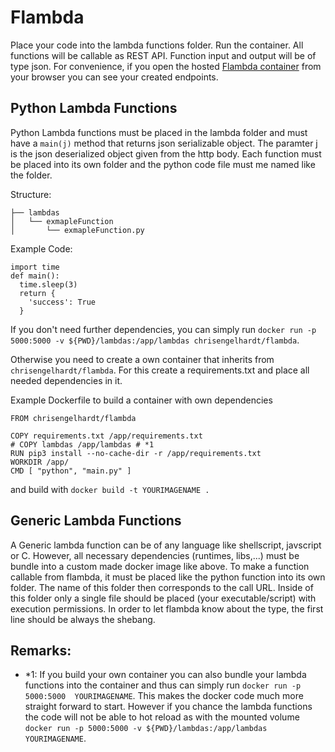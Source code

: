 # Flambda
Place your code into the lambda functions folder. Run the container.
All functions will be callable as REST API. Function input and output will be of type json.
For convenience, if you open the hosted [Flambda container](https://127.0.0.1:5000) from your browser you can see your created endpoints.


## Python Lambda Functions
Python Lambda functions must be placed in the lambda folder and must have a `main(j)` method that returns json serializable object. The paramter j is the json deserialized object given from the http body. Each function must be placed into its own folder and the python code file must me named like the folder. 

Structure:
```
├── lambdas
│   └── exmapleFunction
│       └── exmapleFunction.py
```

Example Code:
```
import time
def main():
  time.sleep(3)
  return { 
    'success': True
  }
```

If you don't need further dependencies, you can simply run `docker run -p 5000:5000 -v ${PWD}/lambdas:/app/lambdas chrisengelhardt/flambda`. 

Otherwise you need to create a own container that inherits from `chrisengelhardt/flambda`.
For this create a requirements.txt and place all needed dependencies in it.

Example Dockerfile to build a container with own dependencies

```
FROM chrisengelhardt/flambda

COPY requirements.txt /app/requirements.txt 
# COPY lambdas /app/lambdas # *1
RUN pip3 install --no-cache-dir -r /app/requirements.txt
WORKDIR /app/
CMD [ "python", "main.py" ]
```
 and build with `docker build -t YOURIMAGENAME .`


## Generic Lambda Functions
A Generic lambda function can be of any language like shellscript, javscript or C. However, all necessary dependencies (runtimes, libs,...) must be bundle into a custom made docker image like above.
To make a function callable from flambda, it must be placed like the python function into its own folder.
The name of this folder then corresponds to the call URL. Inside of this folder only a single file should be placed (your executable/script) with execution permissions. In order to let flambda know about the type, the first line should be always the shebang.


## Remarks:
- *1: If you build your own container you can also bundle your lambda functions into the container and thus can simply run `docker run -p 5000:5000  YOURIMAGENAME`. This makes the docker code much more straight forward to start. However if you chance the lambda functions the code will not be able to hot reload as with the mounted volume `docker run -p 5000:5000 -v ${PWD}/lambdas:/app/lambdas YOURIMAGENAME`. 

